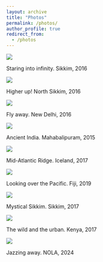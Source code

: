 ```yaml
---
layout: archive
title: "Photos"
permalink: /photos/
author_profile: true
redirect_from:
  - /photos
---
```


<img src="{{GaneshGorti.github.io}}/images/Gangtok-min.jpeg" style="display: block; margin: auto;" />

Staring into infinity. Sikkim, 2016

<img src="{{GaneshGorti.github.io}}/images/smokin-min.jpeg" style="display: block; margin: auto;" />

Higher up! North Sikkim, 2016

<img src="{{GaneshGorti.github.io}}/images/DSC_0018-min.jpeg" style="display: block; margin: auto;" />

Fly away. New Delhi, 2016

<img src="{{GaneshGorti.github.io}}/images/DSC_1097-min.jpeg" style="display: block; margin: auto;" />

Ancient India. Mahabalipuram, 2015

<img src="{{GaneshGorti.github.io}}/images/test1-min.jpeg" style="display: block; margin: auto;" />

Mid-Atlantic Ridge. Iceland, 2017

<img src="{{GaneshGorti.github.io}}/images/DSC_0407-min.jpeg" style="display: block; margin: auto;" />

Looking over the Pacific. Fiji, 2019

<img src="{{GaneshGorti.github.io}}/images/DSC_0686-min.jpeg" style="display: block; margin: auto;" />

Mystical Sikkim. Sikkim, 2017

<img src="{{GaneshGorti.github.io}}/images/DSC_0796-min.jpeg" style="display: block; margin: auto;" />

The wild and the urban. Kenya, 2017

<img src="{{GaneshGorti.github.io}}/images/DSC_0141-min.jpeg" style="display: block; margin: auto;" />

Jazzing away. NOLA, 2024








